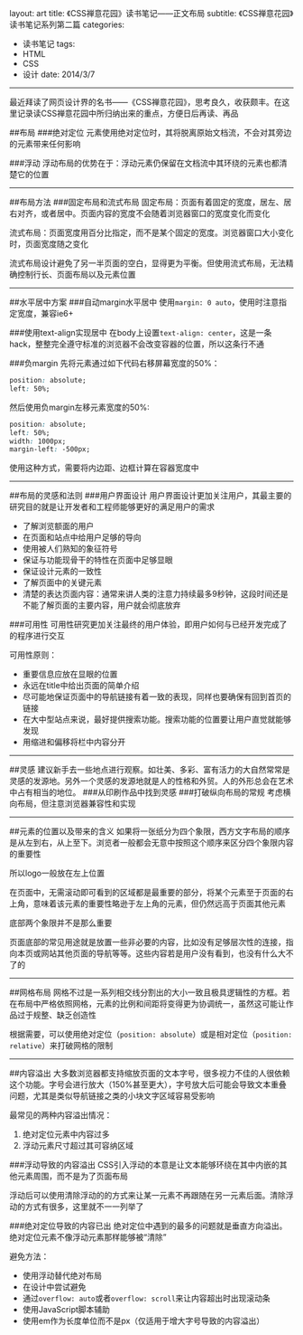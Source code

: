 layout: art
title: 《CSS禅意花园》读书笔记——正文布局
subtitle: 《CSS禅意花园》读书笔记系列第二篇
categories: 
- 读书笔记
tags: 
- HTML
- CSS
- 设计
date: 2014/3/7
---
最近拜读了网页设计界的名书——《CSS禅意花园》，思考良久，收获颇丰。在这里记录读CSS禅意花园中所归纳出来的重点，方便日后再读、再品

<!-- more -->
##布局
###绝对定位
元素使用绝对定位时，其将脱离原始文档流，不会对其旁边的元素带来任何影响

###浮动
浮动布局的优势在于：浮动元素仍保留在文档流中其环绕的元素也都清楚它的位置

---
##布局方法
###固定布局和流式布局
固定布局：页面有着固定的宽度，居左、居右对齐，或者居中。页面内容的宽度不会随着浏览器窗口的宽度变化而变化

流式布局：页面宽度用百分比指定，而不是某个固定的宽度。浏览器窗口大小变化时，页面宽度随之变化

流式布局设计避免了另一半页面的空白，显得更为平衡。但使用流式布局，无法精确控制行长、页面布局以及元素位置

---
##水平居中方案
###自动margin水平居中
使用```margin: 0 auto```，使用时注意指定宽度，兼容ie6+

###使用text-align实现居中
在body上设置```text-align: center```，这是一条hack，整整完全遵守标准的浏览器不会改变容器的位置，所以这条行不通

###负margin
先将元素通过如下代码右移屏幕宽度的50%：
```css
position: absolute;
left: 50%;
```
然后使用负margin左移元素宽度的50%:
```css
position: absolute;
left: 50%;
width: 1000px;
margin-left: -500px;
```
使用这种方式，需要将内边距、边框计算在容器宽度中

---
##布局的灵感和法则
###用户界面设计
用户界面设计更加关注用户，其最主要的研究目的就是让开发者和工程师能够更好的满足用户的需求
* 了解浏览额面的用户
* 在页面和站点中给用户足够的导向
* 使用被人们熟知的象征符号
* 保证与功能现骨干的特性在页面中足够显眼
* 保证设计元素的一致性
* 了解页面中的关键元素
* 清楚的表达页面内容：通常来讲人类的注意力持续最多9秒钟，这段时间还是不能了解页面的主要内容，用户就会彻底放弃

###可用性
可用性研究更加关注最终的用户体验，即用户如何与已经开发完成了的程序进行交互

可用性原则：
* 重要信息应放在显眼的位置
* 永远在title中给出页面的简单介绍
* 尽可能地保证页面中的导航链接有着一致的表现，同样也要确保有回到首页的链接
* 在大中型站点来说，最好提供搜索功能。搜索功能的位置要让用户直觉就能够发现
* 用缩进和偏移将栏中内容分开

---
##灵感
建议新手去一些地点进行观察。如壮美、多彩、富有活力的大自然常常是灵感的发源地。另外一个灵感的发源地就是人的性格和外贸。人的外形总会在艺术中占有相当的地位。
###从印刷作品中找到灵感
###打破纵向布局的常规
考虑横向布局，但注意浏览器兼容性和实现

---
##元素的位置以及带来的含义
如果将一张纸分为四个象限，西方文字布局的顺序是从左到右，从上至下。浏览者一般都会无意中按照这个顺序来区分四个象限内容的重要性

所以logo一般放在左上位置

在页面中，无需滚动即可看到的区域都是最重要的部分，将某个元素至于页面的右上角，意味着该元素的重要性略逊于左上角的元素，但仍然远高于页面其他元素

底部两个象限并不是那么重要

页面底部的常见用途就是放置一些非必要的内容，比如没有足够层次性的连接，指向本页或网站其他页面的导航等等。这些内容若是用户没有看到，也没有什么大不了的

---
##网格布局
网格不过是一系列相交线分割出的大小一致且极具逻辑性的方框。若在布局中严格依照网格，元素的比例和间距将变得更为协调统一，虽然这可能让作品过于规整、缺乏创造性

根据需要，可以使用绝对定位（```position: absolute```）或是相对定位（```position: relative```）来打破网格的限制

---
##内容溢出
大多数浏览器都支持缩放页面的文本字号，很多视力不佳的人很依赖这个功能。字号会进行放大（150%甚至更大），字号放大后可能会导致文本重叠问题，尤其是类似导航链接之类的小块文字区域容易受影响

最常见的两种内容溢出情况：
1. 绝对定位元素中内容过多
2. 浮动元素尺寸超过其可容纳区域

###浮动导致的内容溢出
CSS引入浮动的本意是让文本能够环绕在其中内嵌的其他元素周围，而不是为了页面布局

浮动后可以使用清除浮动的的方式来让某一元素不再跟随在另一元素后面。清除浮动的方式有很多，这里就不一一列举了

###绝对定位导致的内容已出
绝对定位中遇到的最多的问题就是垂直方向溢出。绝对定位元素不像浮动元素那样能够被“清除”

避免方法：
* 使用浮动替代绝对布局
* 在设计中尝试避免
* 通过```overflow: auto```或者```overflow: scroll```来让内容超出时出现滚动条
* 使用JavaScript脚本辅助
* 使用em作为长度单位而不是px（仅适用于增大字号导致的内容溢出）

